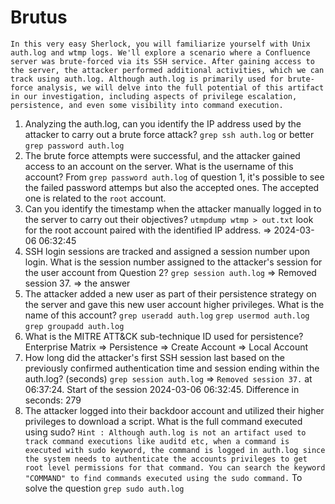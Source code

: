 # Brutus
```In this very easy Sherlock, you will familiarize yourself with Unix auth.log and wtmp logs. We'll explore a scenario where a Confluence server was brute-forced via its SSH service. After gaining access to the server, the attacker performed additional activities, which we can track using auth.log. Although auth.log is primarily used for brute-force analysis, we will delve into the full potential of this artifact in our investigation, including aspects of privilege escalation, persistence, and even some visibility into command execution.```

1. Analyzing the auth.log, can you identify the IP address used by the attacker to carry out a brute force attack? `grep ssh auth.log` or better `grep password auth.log`
2. The brute force attempts were successful, and the attacker gained access to an account on the server. What is the username of this account? From `grep password auth.log` of question 1, it's possible to see the failed password attemps but also the accepted ones. The accepted one is related to the `root` account.
3. Can you identify the timestamp when the attacker manually logged in to the server to carry out their objectives? `utmpdump wtmp > out.txt` look for the root account paired with the identified IP address. => 2024-03-06 06:32:45
4. SSH login sessions are tracked and assigned a session number upon login. What is the session number assigned to the attacker's session for the user account from Question 2? `grep session auth.log` => Removed session 37. => the answer
5. The attacker added a new user as part of their persistence strategy on the server and gave this new user account higher privileges. What is the name of this account? `grep useradd auth.log` `grep usermod auth.log` `grep groupadd auth.log`
6. What is the MITRE ATT&CK sub-technique ID used for persistence? Enterprise Matrix => Persistence => Create Account => Local Account
7. How long did the attacker's first SSH session last based on the previously confirmed authentication time and session ending within the auth.log? (seconds) `grep session auth.log` => `Removed session 37.` at 06:37:24. Start of the session 2024-03-06 06:32:45. Difference in seconds: 279
8. The attacker logged into their backdoor account and utilized their higher privileges to download a script. What is the full command executed using sudo? ```Hint : Although auth.log is not an artifact used to track command executions like auditd etc, when a command is executed with sudo keyword, the command is logged in auth.log since the system needs to authenticate the accounts privileges to get root level permissions for that command. You can search the keyword "COMMAND" to find commands executed using the sudo command.``` To solve the question `grep sudo auth.log`